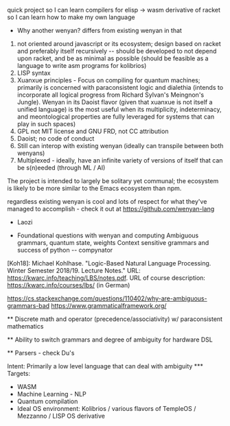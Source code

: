 

quick project so I can learn compilers for elisp -> wasm
derivative of racket so I can learn how to make my own language

* Why another wenyan? 
differs from existing wenyan in that 
1) not oriented around javascript or its ecosystem; design based on racket and preferably itself recursively -- should be developed to not depend upon racket, and be as minimal as possible (should be feasible as a language to write asm programs for kolibrios)
2) LISP syntax
3) Xuanxue principles - Focus on compiling for quantum machines; primarily is concerned with paraconsistent logic and dialethia (intends to incorporate all logical progress from Richard Sylvan's Meingnon's Jungle). Wenyan in its Daoist flavor (given that xuanxue is not itself a unified language) is the most useful when its multiplicity, indeterminacy, and meontological properties are fully leveraged for systems that can play in such spaces)
4) GPL not MIT license and GNU FRD, not CC attribution
5) Daoist; no code of conduct
6) Still can interop with existing wenyan (ideally can transpile between both wenyans)
7) Multiplexed - ideally, have an infinite variety of versions of itself that can be s(n)eeded (through ML / AI)

The project is intended to largely be solitary yet communal; the ecosystem is likely to be more similar to the Emacs ecosystem than npm. 

regardless existing wenyan is cool and lots of respect for what they've managed to accomplish - check it out at https://github.com/wenyan-lang 

- Laozi


* Foundational questions with wenyan and computing
Ambiguous grammars, quantum state, weights 
Context sensitive grammars and success of python -- compynator



[Koh18]: Michael Kohlhase. "Logic-Based Natural Language Processing. Winter Semester 2018/19. Lecture Notes." URL: https://kwarc.info/teaching/LBS/notes.pdf. URL of course description: https://kwarc.info/courses/lbs/ (in German)


https://cs.stackexchange.com/questions/110402/why-are-ambiguous-grammars-bad
https://www.grammaticalframework.org/


** Discrete math and operator (precedence/associativity) w/ paraconsistent mathematics

** Ability to switch grammars and degree of ambiguity for hardware DSL

** Parsers - check Du's


Intent: Primarily a low level language that can deal with ambiguity
*** Targets:
- WASM
- Machine Learning - NLP
- Quantum compilation
- Ideal OS environment: Kolibrios / various flavors of TempleOS / Mezzanno / LISP OS derivative 
